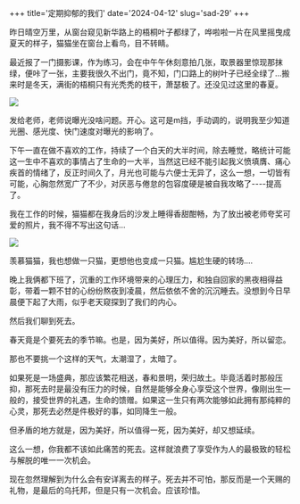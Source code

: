 +++
title='定期抑郁的我们'
date='2024-04-12'
slug='sad-29'
+++

昨日晴空万里，从窗台窥见新华路上的梧桐叶子都绿了，哗啦啦一片在风里摇曳成夏天的样子，猫猫坐在窗台上看鸟，目不转睛。

最近报了一门摄影课，作为练习，会在中午午休刻意拍几张，取景器里惊现那抹绿，便咔了一张，主要我很久不出门，竟不知，门口路上的树叶子已经全绿了...搬来时是冬天，满街的梧桐只有光秃秃的枝干，萧瑟极了。还没见过这里的春夏。

<img src='../../cat.png'/>

发给老师，老师说曝光没啥问题。开心。这可是m挡，手动调的，说明我至少知道光圈、感光度、快门速度对曝光的影响了。

下午一直在做不喜欢的工作，持续了一个白天的大半时间，除去睡觉，略统计可能这一生中不喜欢的事情占了生命的一大半，当然这已经不能引起我义愤填膺、痛心疾首的情绪了，反正时间久了，月光也可能与六便士无异了，这么一想，一切皆有可能，心胸忽然宽广了不少，对厌恶与倦怠的包容度硬是被自我攻略了----提高了。

我在工作的时候，猫猫都在我身后的沙发上睡得香甜酣畅，为了放出被老师夸奖可爱的照片，我不得不写出这句话...

<img src="../../cat-2.webp"/>

羡慕猫猫，我也想做一只猫，更想他也变成一只猫。尴尬生硬的转场....

晚上我俩都下班了，沉重的工作环境带来的心理压力，和独自回家的黑夜相得益彰，带着一颗不甘的心纷纷熬夜到凌晨，然后依依不舍的沉沉睡去。没想到今日早晨便下起了大雨，似乎老天窥探到了我们的内心。

然后我们聊到死去。

春天竟是个要死去的季节嘛。也是，因为美好，所以值得。因为美好，所以留恋。

那也不要挑一个这样的天气，太潮湿了，太暗了。

如果死是一场盛典，那应该繁花相送，春和景明，荣归故土。毕竟活着时那般压抑，那死去时是最没有压力的时候，自然是能够全身心享受这个世界，像刚出生一般的，接受世界的礼遇，生命的馈赠。如果这一生只有两次能够如此拥有那纯粹的心灵，那死去必然是件极好的事，如同降生一般。

但矛盾的地方就是，因为美好，所以值得一死，因为美好，却又想延续。

这么一想，你我都不该如此痛苦的死去。这样就浪费了享受作为人的最极致的轻松与解脱的唯一一次机会。

现在忽然理解到为什么会有安详离去的样子。死去并不可怕，那反而是一个天赐的礼物，是最后的乌托邦，但是只有一次机会。应该珍惜。